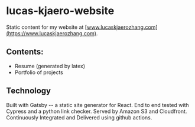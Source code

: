 # lucas-kjaero-website
Static content for my website at [www.lucaskjaerozhang.com](https://www.lucaskjaerozhang.com).

## Contents:
-   Resume (generated by latex)
-   Portfolio of projects

## Technology
Built with Gatsby -- a static site generator for React.
End to end tested with Cypress and a python link checker.
Served by Amazon S3 and Cloudfront.
Continuously Integrated and Delivered using github actions.
